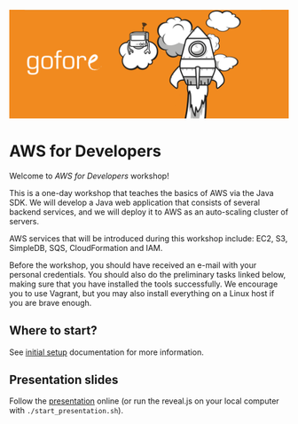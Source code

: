 
![AWS for Developers](/images/banner.png)

# AWS for Developers

Welcome to *AWS for Developers* workshop!

This is a one-day workshop that teaches the basics of AWS via the Java SDK. We will develop a Java web application that consists of several backend services, and we will deploy it to AWS as an auto-scaling cluster of servers.

AWS services that will be introduced during this workshop include: EC2, S3, SimpleDB, SQS, CloudFormation and IAM.

Before the workshop, you should have received an e-mail with your personal credentials. You should also do the preliminary tasks linked below, making sure that you have installed the tools successfully. We encourage you to use Vagrant, but you may also install everything on a Linux host if you are brave enough.

## Where to start?

See [initial setup](workshop/README.md) documentation for more information.

## Presentation slides

Follow the [presentation](docs/01-introduction-to-aws/slides.md) online (or run the reveal.js on your local computer with `./start_presentation.sh`).
